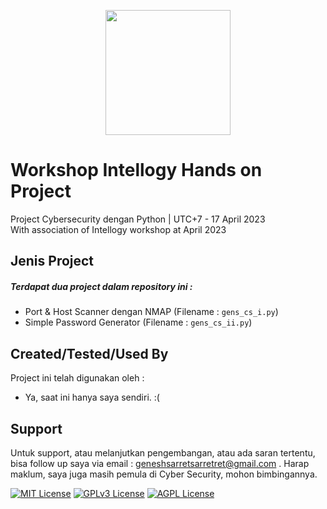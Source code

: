 <p align="center">
  <img width="200" src="https://i.ibb.co/XWSDBY3/intellogy-default.png"/>
</p>


# Workshop Intellogy Hands on Project

Project Cybersecurity dengan Python | UTC+7 - 17 April 2023<br>
With association of Intellogy workshop at April 2023


## Jenis Project
##### Terdapat dua project dalam repository ini :

- Port & Host Scanner dengan NMAP (Filename : `gens_cs_i.py`)
- Simple Password Generator (Filename : `gens_cs_ii.py`)


## Created/Tested/Used By

Project ini telah digunakan oleh :

- Ya, saat ini hanya saya sendiri. :(


## Support

Untuk support, atau melanjutkan pengembangan, atau ada saran tertentu, bisa follow up saya via email : geneshsarretsarretret@gmail.com . Harap maklum, saya juga masih pemula di Cyber Security, mohon bimbingannya.

[![MIT License](https://img.shields.io/badge/License-MIT-green.svg)](https://choosealicense.com/licenses/mit/)
[![GPLv3 License](https://img.shields.io/badge/License-GPL%20v3-yellow.svg)](https://opensource.org/licenses/)
[![AGPL License](https://img.shields.io/badge/license-AGPL-blue.svg)](http://www.gnu.org/licenses/agpl-3.0)

